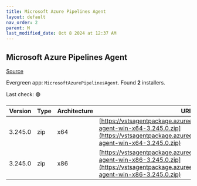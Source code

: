 ```yaml
---
title: Microsoft Azure Pipelines Agent
layout: default
nav_order: 2
parent: M
last_modified_date: Oct 8 2024 at 12:37 AM
---
```


## Microsoft Azure Pipelines Agent

[Source](https://learn.microsoft.com/en-au/azure/devops/pipelines/agents/agents)

Evergreen app: `MicrosoftAzurePipelinesAgent`. Found **2** installers.

Last check: 🟢

| Version | Type | Architecture | URI                                                                                                                                                                        |
| ------- | ---- | ------------ | -------------------------------------------------------------------------------------------------------------------------------------------------------------------------- |
| 3.245.0 | zip  | x64          | [https://vstsagentpackage.azureedge.net/agent/3.245.0/vsts-agent-win-x64-3.245.0.zip](https://vstsagentpackage.azureedge.net/agent/3.245.0/vsts-agent-win-x64-3.245.0.zip) |
| 3.245.0 | zip  | x86          | [https://vstsagentpackage.azureedge.net/agent/3.245.0/vsts-agent-win-x86-3.245.0.zip](https://vstsagentpackage.azureedge.net/agent/3.245.0/vsts-agent-win-x86-3.245.0.zip) |
